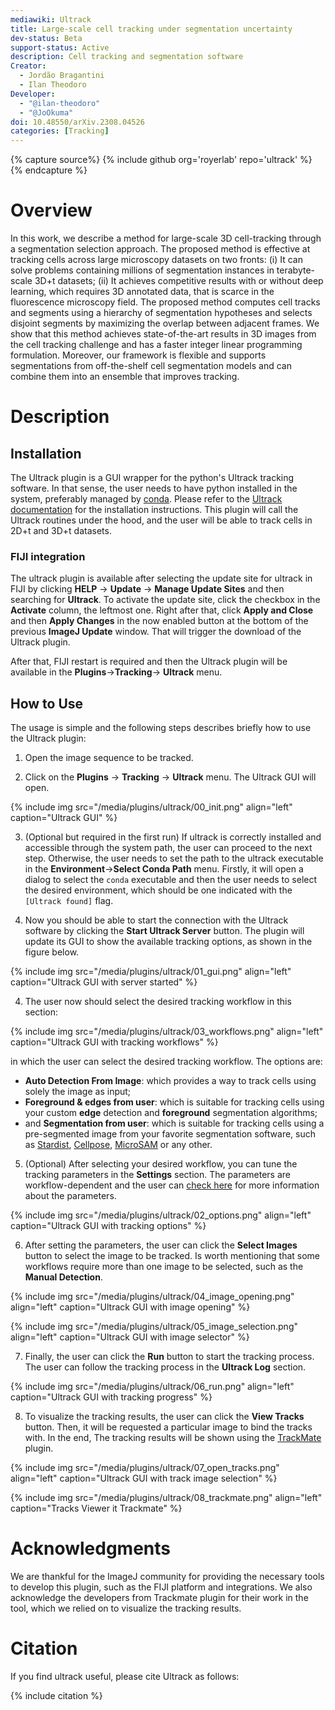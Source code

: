 ```yaml
---
mediawiki: Ultrack
title: Large-scale cell tracking under segmentation uncertainty
dev-status: Beta
support-status: Active
description: Cell tracking and segmentation software
Creator: 
  - Jordão Bragantini
  - Ilan Theodoro
Developer: 
  - "@ilan-theodoro"
  - "@JoOkuma"
doi: 10.48550/arXiv.2308.04526
categories: [Tracking]
---
```


{% capture source%}
{% include github org='royerlab' repo='ultrack' %}
{% endcapture %}

# Overview
In this work, we describe a method for large-scale 3D cell-tracking through a segmentation selection approach. 
The proposed method is effective at tracking cells across large microscopy datasets on two fronts: (i) It can solve
problems containing millions of segmentation instances in terabyte-scale 3D+t datasets; (ii) It achieves competitive 
results with or without deep learning, which requires 3D annotated data, that is scarce in the fluorescence microscopy 
field. The proposed method computes cell tracks and segments using a hierarchy of segmentation hypotheses and selects 
disjoint segments by maximizing the overlap between adjacent frames. We show that this method achieves state-of-the-art 
results in 3D images from the cell tracking challenge and has a faster integer linear programming formulation. Moreover, 
our framework is flexible and supports segmentations from off-the-shelf cell segmentation models and can combine them 
into an ensemble that improves tracking.

# Description
## Installation 

The Ultrack plugin is a GUI wrapper for the python's Ultrack tracking software. In that sense, the user needs to have
python installed in the system, preferably managed by [conda](https://conda.io/projects/conda/en/latest/index.html).
Please refer to the [Ultrack documentation](https://github.com/royerlab/ultrack) for the installation instructions.
This plugin will call the Ultrack routines under the hood, and the user will be able to track cells in 2D+t and 3D+t 
datasets.

### FIJI integration

The ultrack plugin is available after selecting the update site for ultrack in FIJI by clicking **HELP** → **Update** 
→ **Manage Update Sites** and then searching for **Ultrack**. To activate the update site, click the checkbox in the
**Activate** column, the leftmost one. Right after that, click **Apply and Close** and then **Apply Changes** in the now
enabled button at the bottom of the previous **ImageJ Update** window. That will trigger the download of the Ultrack
plugin. 

After that, FIJI restart is required and then the Ultrack plugin will be available in the **Plugins**→**Tracking**→
**Ultrack** menu.

## How to Use

The usage is simple and the following steps describes briefly how to use the Ultrack plugin:

1. Open the image sequence to be tracked.

2. Click on the **Plugins** → **Tracking** → **Ultrack** menu. The Ultrack GUI will open.

{% include img
src="/media/plugins/ultrack/00_init.png"
align="left"
caption="Ultrack GUI"
%}

3. (Optional but required in the first run) If ultrack is correctly installed and accessible through the system path, 
   the user can proceed to the next step. Otherwise, the user needs to set the path to the ultrack executable in the 
   **Environment**→**Select Conda Path** menu. Firstly, it will open a dialog to select the `conda` executable and 
   then the user needs to select the desired environment, which should be one indicated with the `[Ultrack found]` flag.

4. Now you should be able to start the connection with the Ultrack software by clicking the **Start Ultrack Server** 
   button. The plugin will update its GUI to show the available tracking options, as shown in the figure below.

{% include img
src="/media/plugins/ultrack/01_gui.png"
align="left"
caption="Ultrack GUI with server started"
%}

4. The user now should select the desired tracking workflow in this section:
    
{% include img
src="/media/plugins/ultrack/03_workflows.png"
align="left"
caption="Ultrack GUI with tracking workflows"
%}
    
in which the user can select the desired tracking workflow. The options are:
 - **Auto Detection From Image**: which provides a way to track cells using solely the image as input;
 - **Foreground & edges from user**: which is suitable for tracking cells using your custom **edge** detection and **foreground** 
   segmentation algorithms;
 - and **Segmentation from user**: which is suitable for tracking cells using a pre-segmented image from your favorite 
   segmentation software, such as [Stardist](https://github.com/stardist/stardist), 
   [Cellpose](https://github.com/MouseLand/cellpose), 
   [MicroSAM](https://github.com/computational-cell-analytics/micro-sam) or any other.

5. (Optional) After selecting your desired workflow, you can tune the tracking parameters in the **Settings** section. 
   The parameters are workflow-dependent and the user can 
   [check here](https://github.com/royerlab/ultrack-dev/blob/main/ultrack/config/README.md) for more information about
   the parameters.

{% include img
src="/media/plugins/ultrack/02_options.png"
align="left"
caption="Ultrack GUI with tracking options"
%}

6. After setting the parameters, the user can click the **Select Images** button to select the image to be tracked. 
   Is worth mentioning that some workflows require more than one image to be selected, such as the **Manual Detection**.

{% include img
src="/media/plugins/ultrack/04_image_opening.png"
align="left"
caption="Ultrack GUI with image opening"
%}

{% include img
src="/media/plugins/ultrack/05_image_selection.png"
align="left"
caption="Ultrack GUI with image selector"
%}

7. Finally, the user can click the **Run** button to start the tracking process. The user can follow the tracking 
   process in the **Ultrack Log** section. 

{% include img
src="/media/plugins/ultrack/06_run.png"
align="left"
caption="Ultrack GUI with tracking progress"
%}


8. To visualize the tracking results, the user can click the **View Tracks** button. Then, it will be requested a 
   particular image to bind the tracks with. In the end, The tracking results will be shown using the 
   [TrackMate](https://imagej.net/plugins/trackmate/) plugin. 

{% include img
src="/media/plugins/ultrack/07_open_tracks.png"
align="left"
caption="Ultrack GUI with track image selection"
%}

{% include img
src="/media/plugins/ultrack/08_trackmate.png"
align="left"
caption="Tracks Viewer it Trackmate"
%}


# Acknowledgments

We are thankful for the ImageJ community for providing the necessary tools to develop this plugin, such as 
the FIJI platform and integrations. We also acknowledge the developers from Trackmate plugin for their work 
in the tool, which we relied on to visualize the tracking results.

# Citation
If you find ultrack useful, please cite Ultrack as follows:

{% include citation %}